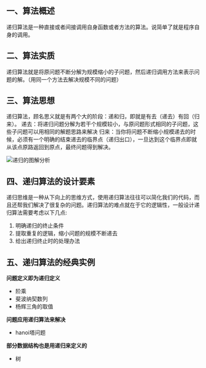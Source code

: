 ## 一、算法概述

   递归算法是一种直接或者间接调用自身函数或者方法的算法。说简单了就是程序自身的调用。

## 二、算法实质

递归算法就是将原问题不断分解为规模缩小的子问题，然后递归调用方法来表示问题的解。（用同一个方法去解决规模不同的问题）

## 三、算法思想

递归算法，顾名思义就是有两个大的阶段：递和归，即就是有去（递去）有回（归来）。
递去：将递归问题分解为若干个规模较小，与原问题形式相同的子问题，这些子问题可以用相同的解题思路来解决
归来：当你将问题不断缩小规模递去的时候，必须有一个明确的结束递去的临界点（递归出口），一旦达到这个临界点即就从该点原路返回到原点，最终问题得到解决。



![递归的图解分析](https://img-blog.csdnimg.cn/20200607172648138.jpg?x-oss-process=image/watermark,type_ZmFuZ3poZW5naGVpdGk,shadow_10,text_aHR0cHM6Ly9ibG9nLmNzZG4ubmV0L2xsdHF5bA==,size_16,color_FFFFFF,t_70#pic_center)

## 四、递归算法的设计要素

递归思维是一种从下向上的思维方式，使用递归算法往往可以简化我们的代码，而且还帮我们解决了很复杂的问题。递归算法的难点就在于它的逻辑性，一般设计递归算法需要考虑以下几点:

1. 明确递归的终止条件
2. 提取重复的逻辑，缩小问题的规模不断递去
3. 给出递归终止时的处理办法

## 五、递归算法的经典实例

**问题定义即为递归定义**

- 阶乘
- 斐波纳契数列
- 杨辉三角的取值

**问题应用递归算法来解决**

- hanoi塔问题

**部分数据结构也是用递归来定义的**

- 树

